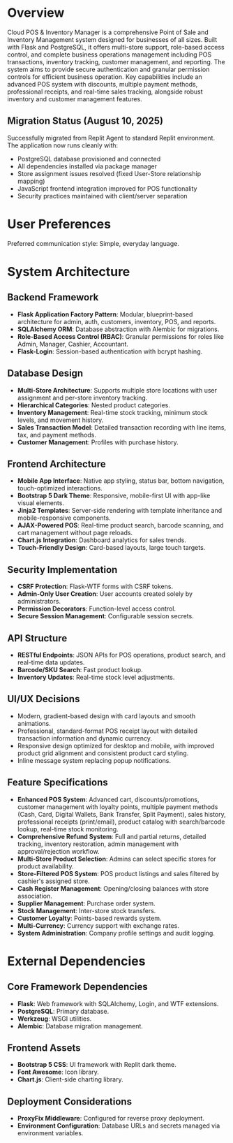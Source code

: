 # Overview

Cloud POS & Inventory Manager is a comprehensive Point of Sale and Inventory Management system designed for businesses of all sizes. Built with Flask and PostgreSQL, it offers multi-store support, role-based access control, and complete business operations management including POS transactions, inventory tracking, customer management, and reporting. The system aims to provide secure authentication and granular permission controls for efficient business operation. Key capabilities include an advanced POS system with discounts, multiple payment methods, professional receipts, and real-time sales tracking, alongside robust inventory and customer management features.

## Migration Status (August 10, 2025)
Successfully migrated from Replit Agent to standard Replit environment. The application now runs cleanly with:
- PostgreSQL database provisioned and connected
- All dependencies installed via package manager
- Store assignment issues resolved (fixed User-Store relationship mapping)
- JavaScript frontend integration improved for POS functionality
- Security practices maintained with client/server separation

# User Preferences

Preferred communication style: Simple, everyday language.

# System Architecture

## Backend Framework
- **Flask Application Factory Pattern**: Modular, blueprint-based architecture for admin, auth, customers, inventory, POS, and reports.
- **SQLAlchemy ORM**: Database abstraction with Alembic for migrations.
- **Role-Based Access Control (RBAC)**: Granular permissions for roles like Admin, Manager, Cashier, Accountant.
- **Flask-Login**: Session-based authentication with bcrypt hashing.

## Database Design
- **Multi-Store Architecture**: Supports multiple store locations with user assignment and per-store inventory tracking.
- **Hierarchical Categories**: Nested product categories.
- **Inventory Management**: Real-time stock tracking, minimum stock levels, and movement history.
- **Sales Transaction Model**: Detailed transaction recording with line items, tax, and payment methods.
- **Customer Management**: Profiles with purchase history.

## Frontend Architecture
- **Mobile App Interface**: Native app styling, status bar, bottom navigation, touch-optimized interactions.
- **Bootstrap 5 Dark Theme**: Responsive, mobile-first UI with app-like visual elements.
- **Jinja2 Templates**: Server-side rendering with template inheritance and mobile-responsive components.
- **AJAX-Powered POS**: Real-time product search, barcode scanning, and cart management without page reloads.
- **Chart.js Integration**: Dashboard analytics for sales trends.
- **Touch-Friendly Design**: Card-based layouts, large touch targets.

## Security Implementation
- **CSRF Protection**: Flask-WTF forms with CSRF tokens.
- **Admin-Only User Creation**: User accounts created solely by administrators.
- **Permission Decorators**: Function-level access control.
- **Secure Session Management**: Configurable session secrets.

## API Structure
- **RESTful Endpoints**: JSON APIs for POS operations, product search, and real-time data updates.
- **Barcode/SKU Search**: Fast product lookup.
- **Inventory Updates**: Real-time stock level adjustments.

## UI/UX Decisions
- Modern, gradient-based design with card layouts and smooth animations.
- Professional, standard-format POS receipt layout with detailed transaction information and dynamic currency.
- Responsive design optimized for desktop and mobile, with improved product grid alignment and consistent product card styling.
- Inline message system replacing popup notifications.

## Feature Specifications
- **Enhanced POS System**: Advanced cart, discounts/promotions, customer management with loyalty points, multiple payment methods (Cash, Card, Digital Wallets, Bank Transfer, Split Payment), sales history, professional receipts (print/email), product catalog with search/barcode lookup, real-time stock monitoring.
- **Comprehensive Refund System**: Full and partial returns, detailed tracking, inventory restoration, admin management with approval/rejection workflow.
- **Multi-Store Product Selection**: Admins can select specific stores for product availability.
- **Store-Filtered POS System**: POS product listings and sales filtered by cashier's assigned store.
- **Cash Register Management**: Opening/closing balances with store association.
- **Supplier Management**: Purchase order system.
- **Stock Management**: Inter-store stock transfers.
- **Customer Loyalty**: Points-based rewards system.
- **Multi-Currency**: Currency support with exchange rates.
- **System Administration**: Company profile settings and audit logging.

# External Dependencies

## Core Framework Dependencies
- **Flask**: Web framework with SQLAlchemy, Login, and WTF extensions.
- **PostgreSQL**: Primary database.
- **Werkzeug**: WSGI utilities.
- **Alembic**: Database migration management.

## Frontend Assets
- **Bootstrap 5 CSS**: UI framework with Replit dark theme.
- **Font Awesome**: Icon library.
- **Chart.js**: Client-side charting library.

## Deployment Considerations
- **ProxyFix Middleware**: Configured for reverse proxy deployment.
- **Environment Configuration**: Database URLs and secrets managed via environment variables.